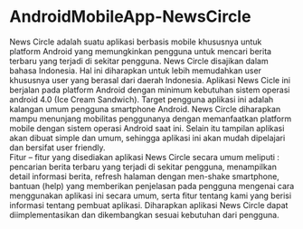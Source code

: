 AndroidMobileApp-NewsCircle
===========================

News Circle adalah suatu aplikasi berbasis mobile khususnya untuk platform Android yang memungkinkan pengguna untuk mencari berita terbaru yang terjadi di sekitar pengguna. News Circle disajikan dalam bahasa Indonesia. Hal ini diharapkan untuk lebih memudahkan user khususnya user yang berasal dari daerah Indonesia. Aplikasi News Cicle ini berjalan pada platform Android dengan minimum kebutuhan sistem operasi android 4.0 (Ice Cream Sandwich).
Target pengguna aplikasi ini adalah kalangan umum pengguna smartphone Android. News Circle diharapkan mampu menunjang mobilitas penggunanya dengan memanfaatkan platform mobile dengan sistem operasi Android saat ini. Selain itu tampilan aplikasi akan dibuat simple dan umum, sehingga aplikasi ini akan mudah dipelajari dan bersifat user friendly.  
Fitur – fitur yang disediakan aplikasi News Circle secara umum meliputi : pencarian berita terbaru yang terjadi di sekitar pengguna, menampilkan detail informasi berita, refresh halaman dengan men-shake smartphone, bantuan (help) yang memberikan penjelasan pada pengguna mengenai cara menggunakan aplikasi ini secara umum, serta fitur tentang kami yang berisi informasi tentang pembuat aplikasi. Diharapkan aplikasi News Circle dapat diimplementasikan dan dikembangkan sesuai kebutuhan dari pengguna.

